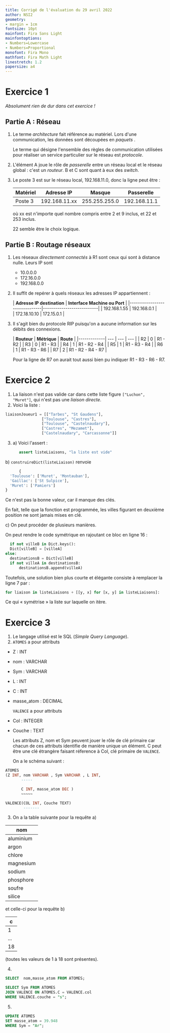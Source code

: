 ```yaml
---
title: Corrigé de l'évaluation du 29 avril 2022
author: NSI2
geometry:
- margin = 1cm
fontsize: 10pt
mainfont: Fira Sans Light
mainfontoptions:
- Numbers=Lowercase
- Numbers=Proportional
monofont: Fira Mono
mathfont: Fira Math Light
linestretch: 1.2
papersize: a4
---
```


# Exercice 1

_Absolument rien de dur dans cet exercice !_

## Partie A : Réseau

1. Le terme *architecture* fait référence au matériel. Lors d'une communication, les données sont découpées en _paquets_
   .

   Le terme qui désigne l'ensemble des règles de communication utilisées pour réaliser un service particulier sur le
   réseau
   est _protocole_.

2. L'élément A joue le rôle de _passerelle_ entre un réseau local et le réseau global : c'est un _routeur_.
   B et C sont quant à eux des _switch_.
3. Le poste 3 est sur le réseau local, 192.168.11.0, donc la ligne peut être :

   | **Matériel** | **Adresse IP**    | **Masque** | **Passerelle** | 
      |----------|---------------|--------|------------|
   | Poste 3  | 192.168.11.xx | 255.255.255.0 | 192.168.11.1 |

   où xx est n'importe quel nombre compris entre 2 et 9 inclus, et 22 et 253 inclus.

   22 semble être le choix logique.

## Partie B : Routage réseaux

1. Les réseaux _directement connectés_ à R1 sont ceux qui sont à distance nulle. Leurs IP sont
    - 10.0.0.0
    - 172.16.0.0
    - 192.168.0.0

2. Il suffit de repérer à quels réseaux les adresses IP appartiennent :

   | **Adresse IP destination** | **Interface Machine ou Port** |
       |-------------------------------|---------------------------| 
   | 192.168.1.55            | 192.168.0.1                   |  
   | 172.18.10.10            | 172.15.0.1                    |

3. Il s'agit bien du protocole RIP puisqu'on a aucune information sur les débits des connexions.

   | **Routeur** | **Métrique** | **Route** |
   |-------------| --- | --- | --- |
   | R2 | 0 | R1 - R2 |
   | R3 | 0 | R1 - R3 |
   | R4 | 1 | R1 - R2 - R4 |
   | R5 | 1 | R1 - R3 - R4 |
   | R6 | 1 | R1 - R3 - R6 |
   | R7 | 2 | R1 - R2 - R4 - R7 |

   Pour la ligne de R7 on aurait tout aussi bien pu indiquer R1 - R3 - R6 - R7.

# Exercice 2

1. La liaison n'est pas valide car dans cette liste figure `["Luchon", "Muret"]`, qui n'est pas une _liaison directe_.
2. Voici la liste :

  ```python
liaisonJoueur1 = [["Tarbes", "St Gaudens"],
                  ["Toulouse", "Castres"],
                  ["Toulouse", "Castelnaudary"],
                  ["Castres", "Mezamet"],
                  ["Castelnaudary", "Carcassonne"]]                                
   ```

3. a) Voici l'assert :

  ```python 
        assert listeLiaisons, "la liste est vide"
  ```

b) `construireDict(listeLiaison)` renvoie

  ```python
        {
    'Toulouse': ['Muret', 'Montauban'],
    'Gaillac': ['St Sulpice'],
    'Muret': ['Pamiers']
}
  ```

Ce n'est pas la bonne valeur, car il manque des clés.

En fait, telle que la fonction est programmée, les villes figurant en deuxième position ne sont jamais mises en clé.

c) On peut procéder de plusieurs manières.

On peut rendre le code symétrique en rajoutant ce bloc en ligne 16 :

  ```python
    if not villeB in Dict.keys():
    Dict[villeB] = [villeA]
else:
    destinationsB = Dict[villeB]
    if not villeA in destinationsB:
        destinationsB.append(villeA)
  ```

Toutefois, une solution bien plus courte et élégante consiste à remplacer la ligne 7 par :

  ```python
  for liaison in listeLiaisons + [[y, x] for [x, y] in listeLiaisons]:
  ```

Ce qui « symétrise » la liste sur laquelle on itère.

# Exercice 3

1. Le langage utilisé est le SQL (_Simple Query Language_).
2. `ATOMES` a pour attributs

- Z : INT
- nom : VARCHAR
- Sym : VARCHAR
- L : INT
- C : INT
- masse_atom : DECIMAL

  `VALENCE` a pour attributs

- Col : INTEGER
- Couche : TEXT

  Les attributs Z, nom et Sym peuvent jouer le rôle de clé primaire car chacun de ces attributs identifie de manière
  unique un élément.
  C peut être une clé étrangère faisant réference à Col, clé primaire de `VALENCE`.

  On a le schéma suivant :

```sql
ATOMES
(Z INT, nom VARCHAR , Sym VARCHAR , L INT, 
       -----                               

       C INT, masse_atom DEC )
       ~~~~~

VALENCE(COL INT, Couche TEXT)
        -------
```

3. On a la table suivante pour la requête a)

| nom       |
|-----------|
| aluminium |
| argon     | 
| chlore    |
|  magnesium|
|sodium|
|phosphore|
|soufre| 
|silice| 

et celle-ci pour la requête b)

|c|
|---|
| 1 |
| ...|
|18| 

(toutes les valeurs de 1 à 18 sont présentes).

4.
```sql
SELECT  nom,masse_atom FROM ATOMES;

SELECT Sym FROM ATOMES
JOIN VALENCE ON ATOMES.C = VALENCE.col
WHERE VALENCE.couche = "s";
```

5. 
```sql
UPDATE ATOMES
SET masse_atom = 39.948
WHERE Sym = "Ar";
```

